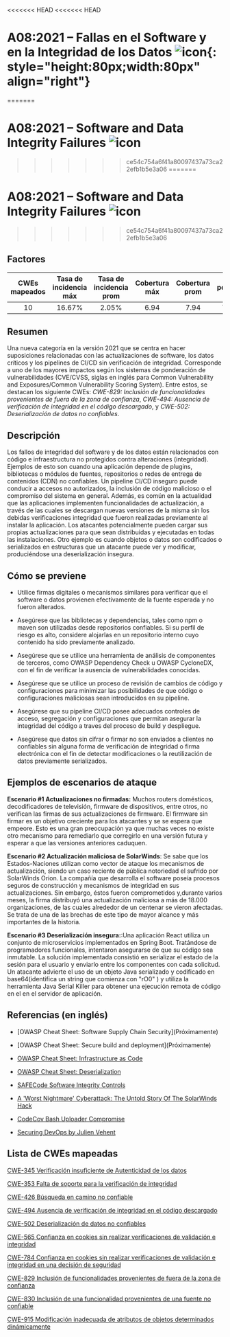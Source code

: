 <<<<<<< HEAD
<<<<<<< HEAD
# A08:2021 – Fallas en el Software y en la Integridad de los Datos    ![icon](assets/TOP_10_Icons_Final_Software_and_Data_Integrity_Failures.png){: style="height:80px;width:80px" align="right"}
=======
# A08:2021 – Software and Data Integrity Failures    ![icon](assets/TOP_10_Icons_Final_Software_and_Data_Integrity_Failures.png)
>>>>>>> ce54c754a6f41a80097437a73ca22efb1b5e3a06
=======
# A08:2021 – Software and Data Integrity Failures    ![icon](assets/TOP_10_Icons_Final_Software_and_Data_Integrity_Failures.png)
>>>>>>> ce54c754a6f41a80097437a73ca22efb1b5e3a06

## Factores

| CWEs mapeados | Tasa de incidencia máx | Tasa de incidencia prom | Cobertura máx | Cobertura prom | Exploit ponderado prom | Impacto ponderado prom | Incidencias totales | Total CVEs |
|:-------------:|:--------------------:|:--------------------:|:--------------:|:--------------:|:----------------------:|:---------------------:|:-------------------:|:------------:|
| 10          | 16.67%             | 2.05%              | 6.94                 | 7.94                | 75.04%       | 45.35%       | 47,972            | 1,152      |

## Resumen

Una nueva categoría en la versión 2021 que se centra en hacer suposiciones relacionadas con las actualizaciones de software, los datos críticos y los pipelines de CI/CD sin verificación de integridad. Corresponde a uno de los mayores impactos según los sistemas de ponderación de vulnerabilidades (CVE/CVSS, siglas en inglés para Common Vulnerability and Exposures/Common Vulnerability Scoring System). Entre estos, se destacan los siguiente CWEs:
*CWE-829: Inclusión de funcionalidades provenientes de fuera de la zona de confianza*,
*CWE-494: Ausencia de verificación de integridad en el código descargado*, y 
*CWE-502: Deserialización de datos no confiables*.

## Descripción 

Los fallos de integridad del software y de los datos están relacionados con código e infraestructura
no protegidos contra alteraciones (integridad). Ejemplos de esto son cuando una aplicación depende de plugins, bibliotecas o módulos de fuentes, repositorios o redes de entrega de contenidos (CDN) no confiables.
Un pipeline CI/CD inseguro puede conducir a accesos no autorizados, la inclusión de código malicioso o el compromiso del sistema en general.
Además, es común en la actualidad que las aplicaciones implementen funcionalidades de actualización, a través de las cuales se descargan nuevas versiones de la misma sin los debidas verificaciones integridad que fueron realizadas previamente al instalar la aplicación. Los atacantes potencialmente pueden cargar sus propias actualizaciones para que sean distribuidas y ejecutadas en todas las instalaciones. Otro ejemplo es cuando objetos o datos son codificados o serializados en estructuras que un atacante puede ver y modificar, produciéndose una deserialización insegura.

## Cómo se previene

-   Utilice firmas digitales o mecanismos similares para verificar que el software o datos provienen efectivamente de la fuente esperada y no fueron alterados.

-   Asegúrese que las bibliotecas y dependencias, tales como npm o maven son utilizadas desde repositorios confiables. Si su perfil de riesgo es alto, considere alojarlas en un repositorio interno cuyo contenido ha sido previamente analizado.

-   Asegúrese que se utilice una herramienta de análisis de componentes de terceros, como OWASP Dependency Check u OWASP CycloneDX, con el fin de verificar la ausencia de vulnerabilidades conocidas.

-   Asegúrese que se utilice un proceso de revisión de cambios de código y configuraciones para minimizar las posibilidades de que código o configuraciones maliciosas sean introducidos en su pipeline.

-   Asegúrese que su pipeline CI/CD posee adecuados controles de acceso, segregación y configuraciones que permitan asegurar la integridad del código a traves del proceso de build y despliegue.

-   Asegúrese que datos sin cifrar o firmar no son enviados a clientes no confiables sin alguna forma de verificación de integridad o firma electrónica con el fin de detectar modificaciones o la reutilización de datos previamente serializados. 

## Ejemplos de escenarios de ataque

**Escenario #1 Actualizaciones no firmadas:** 
Muchos routers domésticos, decodificadores de televisión, firmware de dispositivos, entre otros, no verifican las firmas de sus actualizaciones de firmware. El firmware sin firmar es un objetivo creciente para los atacantes y se
se espera que empeore. Esto es una gran preocupación ya que muchas veces no existe otro mecanismo para remediarlo  que corregirlo en una versión futura y esperar a que las versiones anteriores caduquen.

**Escenario #2 Actualización maliciosa de SolarWinds**: Se sabe que los Estados-Naciones utilizan como vector de ataque los mecanismos de actualización, siendo un caso reciente de pública notoriedad el sufrido por SolarWinds Orion. La compañía que desarrolla el software poseía procesos seguros de construcción y mecanismos de integridad en sus actualizaciones. Sin embargo, éstos fueron comprometidos y,durante varios meses, la firma distribuyó una actualización maliciosa a más de 18.000 organizaciones, de las cuales alrededor de un centenar se vieron afectadas. Se trata de una de las brechas de este tipo de mayor alcance y más importantes de la historia.

**Escenario #3 Deserialización insegura:**:Una aplicación React utiliza un conjunto de microservicios implementados en Spring Boot. Tratándose de programadores funcionales, intentaron asegurarse de que su código sea inmutable. La solución implementada consistió en serializar el estado de la sesión para el usuario y enviarlo entre los componentes con cada solicitud. Un atacante advierte el uso de un objeto Java serializado y codificado en base64(identifica un string que comienza con "rO0" ) y utiliza la herramienta Java Serial Killer para obtener una ejecución remota de código en el en el servidor de aplicación.

## Referencias (en inglés)

-   \[OWASP Cheat Sheet: Software Supply Chain Security\](Próximamente)

-   \[OWASP Cheat Sheet: Secure build and deployment\](Próximamente)

-    [OWASP Cheat Sheet: Infrastructure as Code](https://cheatsheetseries.owasp.org/cheatsheets/Infrastructure_as_Code_Security_Cheat_Sheet.html) 
 
-   [OWASP Cheat Sheet: Deserialization](
    <https://www.owasp.org/index.php/Deserialization_Cheat_Sheet>)

-   [SAFECode Software Integrity Controls](
    https://safecode.org/publication/SAFECode_Software_Integrity_Controls0610.pdf)

-   [A 'Worst Nightmare' Cyberattack: The Untold Story Of The
    SolarWinds
    Hack](<https://www.npr.org/2021/04/16/985439655/a-worst-nightmare-cyberattack-the-untold-story-of-the-solarwinds-hack>)

-   [CodeCov Bash Uploader Compromise](https://about.codecov.io/security-update)

-   [Securing DevOps by Julien Vehent](https://www.manning.com/books/securing-devops)

## Lista de CWEs mapeadas

[CWE-345 Verificación insuficiente de Autenticidad de los datos](https://cwe.mitre.org/data/definitions/345.html)

[CWE-353 Falta de soporte para la verificación de integridad](https://cwe.mitre.org/data/definitions/353.html)

[CWE-426 Búsqueda en camino no confiable](https://cwe.mitre.org/data/definitions/426.html)

[CWE-494 Ausencia de verificación de integridad en el código descargado](https://cwe.mitre.org/data/definitions/494.html)

[CWE-502 Deserialización de datos no confiables](https://cwe.mitre.org/data/definitions/502.html)

[CWE-565 Confianza en cookies sin realizar verificaciones de validación e integridad](https://cwe.mitre.org/data/definitions/565.html)

[CWE-784 Confianza en cookies sin realizar verificaciones de validación e integridad en una decisión de seguridad](https://cwe.mitre.org/data/definitions/784.html)

[CWE-829 Inclusión de funcionalidades provenientes de fuera de la zona de confianza](https://cwe.mitre.org/data/definitions/829.html)

[CWE-830 Inclusión de una funcionalidad provenientes de una fuente no confiable](https://cwe.mitre.org/data/definitions/830.html)

[CWE-915 Modificación inadecuada de atributos de objetos determinados dinámicamente](https://cwe.mitre.org/data/definitions/915.html)

